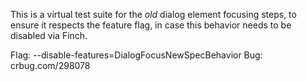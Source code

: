This is a virtual test suite for the *old* dialog element focusing steps, to
ensure it respects the feature flag, in case this behavior needs to be disabled
via Finch.

Flag: --disable-features=DialogFocusNewSpecBehavior
Bug: crbug.com/298078
